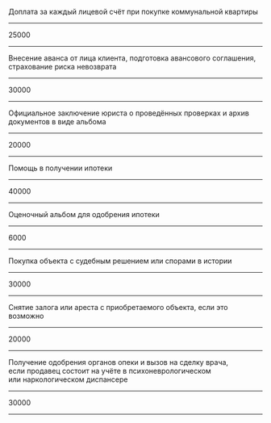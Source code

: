 Доплата за&nbsp;каждый лицевой счёт при&nbsp;покупке коммунальной квартиры

---

25000

---

Внесение аванса от&nbsp;лица клиента, подготовка авансового соглашения, страхование риска невозврата

---

30000

---

Официальное заключение юриста о&nbsp;проведённых проверках и&nbsp;архив документов в&nbsp;виде альбома

---

20000

---

Помощь в&nbsp;получении ипотеки

---

40000

---

Оценочный альбом для&nbsp;одобрения ипотеки

---

6000

---

Покупка объекта с&nbsp;судебным решением или&nbsp;спорами в&nbsp;истории

---

30000

---

Снятие залога или&nbsp;ареста с&nbsp;приобретаемого объекта, если&nbsp;это возможно

---

20000

---

Получение одобрения органов опеки и&nbsp;вызов на&nbsp;сделку врача, если&nbsp;продавец состоит на&nbsp;учёте в&nbsp;психоневрологическом или&nbsp;наркологическом диспансере

---

30000

---